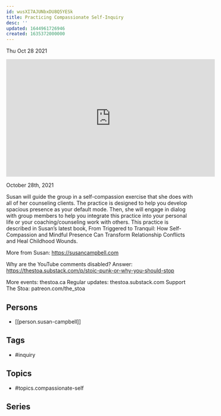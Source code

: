 ```yaml
---
id: wusXI7AJUNbxDU8Q5YESk
title: Practicing Compassionate Self-Inquiry
desc: ''
updated: 1644961726946
created: 1635372000000
---
```





Thu Oct 28 2021

<iframe width="560" height="315" src="https://www.youtube.com/embed/Fjbkg90WkgM" title="Practicing Compassionate Self-Inquiry w/ Susan Campbell" frameborder="0" allow="accelerometer; autoplay; clipboard-write; encrypted-media; gyroscope; picture-in-picture" allowfullscreen ></iframe>

October 28th, 2021

Susan will guide the group in a self-compassion exercise that she does with all of her counseling clients. The practice is designed to help you develop spacious presence as your default mode. Then, she will engage in dialog with group members to help you integrate this practice into your personal life or your coaching/counseling work with others. This practice is described in Susan’s latest book, From Triggered to Tranquil: How Self-Compassion and Mindful Presence Can Transform Relationship Conflicts and Heal Childhood Wounds.

More from Susan: https://susancampbell.com

Why are the YouTube comments disabled? Answer: https://thestoa.substack.com/p/stoic-punk-or-why-you-should-stop

More events: thestoa.ca 
Regular updates: thestoa.substack.com 
Support The Stoa: patreon.com/the_stoa

## Persons

- [[person.susan-campbell]]

## Tags

- #inquiry

## Topics

- #topics.compassionate-self

## Series



